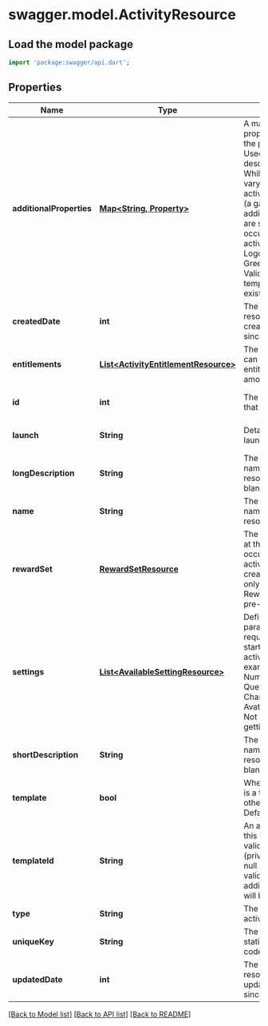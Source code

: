 # swagger.model.ActivityResource

## Load the model package
```dart
import 'package:swagger/api.dart';
```

## Properties
Name | Type | Description | Notes
------------ | ------------- | ------------- | -------------
**additionalProperties** | [**Map&lt;String, Property&gt;**](Property.md) | A map of additional properties keyed on the property name. Used to further describe an activity. While settings will vary from one activity occurrence (a game) to another, additional properties are shared by all the occurrences of this activity. Ex: Activity Logo, Disclaimer, Greeting, etc. Validated against template if one exists for activities | [optional] [default to {}]
**createdDate** | **int** | The date/time this resource was created in seconds since unix epoch | [optional] [default to null]
**entitlements** | [**List&lt;ActivityEntitlementResource&gt;**](ActivityEntitlementResource.md) | The list of items that can be used for entitlement (wager amounts/etc) | [optional] [default to []]
**id** | **int** | The unique ID for that resource | [optional] [default to null]
**launch** | **String** | Details about how to launch the activity | [optional] [default to null]
**longDescription** | **String** | The user friendly name of that resource. Defaults to blank string | [optional] [default to null]
**name** | **String** | The user friendly name of that resource | [default to null]
**rewardSet** | [**RewardSetResource**](RewardSetResource.md) | The rewards to give at the end of each occurence of the activity. When creating/updating only id is used. Reward set must be pre-existing | [optional] [default to null]
**settings** | [**List&lt;AvailableSettingResource&gt;**](AvailableSettingResource.md) | Define what parameters are required/available to start and run an activity. For example: Difficulty, Number of Questions, Character name, Avatar, Duration, etc. Not populated when getting listing | [optional] [default to []]
**shortDescription** | **String** | The user friendly name of that resource. Defaults to blank string | [optional] [default to null]
**template** | **bool** | Whether this activity is a template for other activities. Default: false | [optional] [default to null]
**templateId** | **String** | An activity template this activity is validated against (private). May be null and no validation of additional_properties will be done | [optional] [default to null]
**type** | **String** | The type of the activity | [default to null]
**uniqueKey** | **String** | The unique key (for static reference in code) of the activity | [optional] [default to null]
**updatedDate** | **int** | The date/time this resource was last updated in seconds since unix epoch | [optional] [default to null]

[[Back to Model list]](../README.md#documentation-for-models) [[Back to API list]](../README.md#documentation-for-api-endpoints) [[Back to README]](../README.md)


